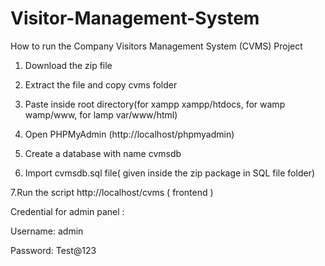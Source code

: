 # Visitor-Management-System

How to run the Company Visitors Management System (CVMS) Project

1. Download the  zip file

2. Extract the file and copy cvms folder

3. Paste inside root directory(for xampp xampp/htdocs, for wamp wamp/www, for lamp var/www/html)

4. Open PHPMyAdmin (http://localhost/phpmyadmin)

5. Create a database with name cvmsdb

6. Import cvmsdb.sql file( given inside the zip package in SQL file folder)

7.Run the script http://localhost/cvms ( frontend )

Credential for admin panel :

Username: admin 

Password: Test@123
